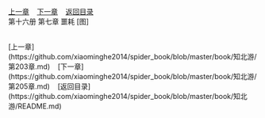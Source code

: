 
[上一章](https://github.com/xiaominghe2014/spider_book/blob/master/book/知北游/第203章.md)&nbsp;&nbsp;&nbsp;&nbsp;[下一章](https://github.com/xiaominghe2014/spider_book/blob/master/book/知北游/第205章.md)&nbsp;&nbsp;&nbsp;&nbsp;[返回目录](https://github.com/xiaominghe2014/spider_book/blob/master/book/知北游/README.md)
<br /> 第十六册 第七章 噩耗 [图]<br />
    
  <br />
[上一章](https://github.com/xiaominghe2014/spider_book/blob/master/book/知北游/第203章.md)&nbsp;&nbsp;&nbsp;&nbsp;[下一章](https://github.com/xiaominghe2014/spider_book/blob/master/book/知北游/第205章.md)&nbsp;&nbsp;&nbsp;&nbsp;[返回目录](https://github.com/xiaominghe2014/spider_book/blob/master/book/知北游/README.md)
